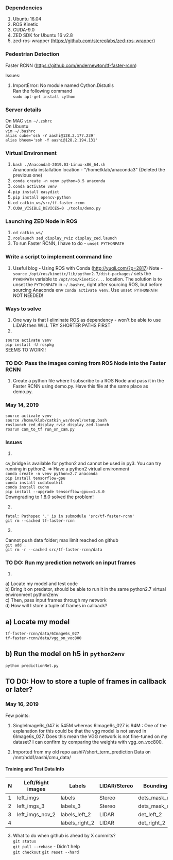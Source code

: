 ### Dependencies 

1. Ubuntu 16.04 
2. ROS Kinetic 
3. CUDA-9.0
4. ZED SDK for Ubuntu 16 v2.8 
5. zed-ros-wrapper (https://github.com/stereolabs/zed-ros-wrapper) 

### Pedestrian Detection 
Faster RCNN (https://github.com/endernewton/tf-faster-rcnn)

Issues: 
1) ImportError: No module named Cython.Distutils  
Ran the following command   
`sudo apt-get install cython`

### Server details 
On MAC 
`vim ~/.zshrc`    
On Ubuntu      
`vim ~/.bashrc`    
`alias cube='ssh -Y aashi@128.2.177.239'`    
`alias bheem='ssh -Y aashi@128.2.194.131'`   

### Virtual Environment 
1) `bash ./Anaconda3-2019.03-Linux-x86_64.sh`  
Ananconda installation location - "/home/klab/anaconda3" (Deleted the previous one) 
2) `conda create -n venv python=3.5 anaconda`
3) `conda activate venv`
4) `pip install easydict`
5) `pip install opencv-python`
6) `cd catkin_ws/src/tf-faster-rcnn`
7) `CUDA_VISIBLE_DEVICES=0 ./tools/demo.py`

### Launching ZED Node in ROS 
1) `cd catkin_ws/`
2) `roslaunch zed_display_rviz display_zed.launch`
3) To run Faster RCNN, I have to do - `unset PYTHONPATH`

### Write a script to implement command line 
1) Useful blog - Using ROS with Conda (http://yuqli.com/?p=2817)
Note - `source /opt/ros/kinetic/lib/python2.7/dist-packages/` sets the `PYHONPATH` variable to `/opt/ros/kinetic/...` location. The solution is to unset the `PYTHONPATH` in `~/.bashrc`, right after sourcing ROS, but before sourcing Anaconda env `conda activate venv`. Use `unset PYTHONPATH`      
NOT NEEDED!

### Ways to solve
1) One way is that I eliminate ROS as dependency - won't be able to use LiDAR then
WILL TRY SHORTER PATHS FIRST   
2)
`source activate venv`   
`pip install -U rospkg`  
SEEMS TO WORK!!

### TO DO: Pass the images coming from ROS Node into the Faster RCNN 
1) Create a python file where I subscribe to a ROS Node and pass it in the Faster RCNN using demo.py. Have this file at the same place as demo.py. 

### May 14, 2019 
`source activate venv`  
`source /home/klab/catkin_ws/devel/setup.bash`  
`roslaunch zed_display_rviz display_zed.launch`      
`rosrun cam_to_tf run_on_cam.py`

### Issues
1)    
cv_bridge is available for python2 and cannot be used in py3. You can try running in python2.
 => Have a python2 virtual environment    
`conda create -n venv python=2.7 anaconda`     
`pip install tensorflow-gpu`    
`conda install cudatoolkit`    
`conda install cudnn`    
`pip install --upgrade tensorflow-gpu==1.8.0`  
Downgrading to 1.8.0 solved the problem!

2) 
`fatal: Pathspec '.' is in submodule 'src/tf-faster-rcnn'`  
`git rm --cached tf-faster-rcnn`  

3) 
Cannot push data folder; max limit reached on github  
`git add .`     
`git rm -r --cached src/tf-faster-rcnn/data`

### TO DO: Run my prediction network on input frames 
1)   
a) Locate my model and test code   
b) Bring it on predator, should be able to run it in the same python2.7 virtual environment python2env   
c) Then, pass input frames through my network   
d) How will I store a tuple of frames in callback?    

## a) Locate my model
`tf-faster-rcnn/data/6Image6s_027`  
`tf-faster-rcnn/data/vgg_on_voc800`  

## b) Run the model on h5 in `python2env`   
`python predictionNet.py`

## TO DO: How to store a tuple of frames in callback or later? 


### May 16, 2019 

Few points:

1) SingleImage6s_047 is 545M whereas 6Image6s_027 is 94M : 
One of the explanation for this could be that the vgg model is not saved in 6Image6s_027. Does this mean the VGG network is not fine-tuned on my dataset? I can confirm by comparing the weights with vgg_on_voc800.

2) Imported from my old repo aashi7/short_term_prediction 
Data on /mnt/hdd1/aashi/cmu_data/
#### Training and Test Data Info 
|N| Left/Right images  | Labels       | LIDAR/Stereo | Bounding boxes      |       
|-| ------------------ | -------      | ------------ | ------------------  |
|1|  left_imgs         | labels       |   Stereo     | dets_mask_rcnn      |
|2|  left_imgs_3       | labels_3     |   Stereo     | dets_mask_rcnn_test |
|3|  left_imgs_nov_2   | labels_left_2|   LIDAR      | det_left_2          |
|4|                    | labels_right_2|  LIDAR      | det_right_2         | 


3) What to do when github is ahead by X commits?  
`git status`   
`git pull --rebase`  - Didn't help   
`git checkout`
`git reset --hard`



